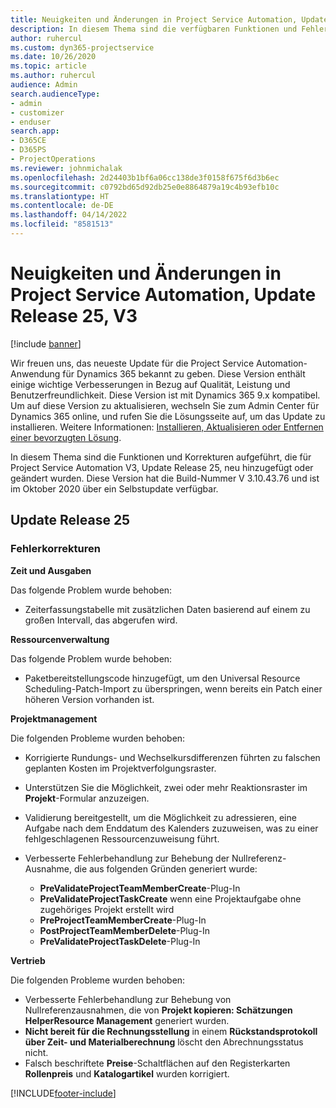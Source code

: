```yaml
---
title: Neuigkeiten und Änderungen in Project Service Automation, Update Release 25, V3
description: In diesem Thema sind die verfügbaren Funktionen und Fehlerbehebungen für Project Service Automation Update Release 25, V3 aufgeführt.
author: ruhercul
ms.custom: dyn365-projectservice
ms.date: 10/26/2020
ms.topic: article
ms.author: ruhercul
audience: Admin
search.audienceType:
- admin
- customizer
- enduser
search.app:
- D365CE
- D365PS
- ProjectOperations
ms.reviewer: johnmichalak
ms.openlocfilehash: 2d24403b1bf6a06cc138de3f0158f675f6d3b6ec
ms.sourcegitcommit: c0792bd65d92db25e0e8864879a19c4b93efb10c
ms.translationtype: HT
ms.contentlocale: de-DE
ms.lasthandoff: 04/14/2022
ms.locfileid: "8581513"
---
```

# <a name="whats-new-or-changed-in-project-service-automation-update-release-25-v3"></a>Neuigkeiten und Änderungen in Project Service Automation, Update Release 25, V3

[!include [banner](../includes/psa-now-project-operations.md)]

Wir freuen uns, das neueste Update für die Project Service Automation-Anwendung für Dynamics 365 bekannt zu geben. Diese Version enthält einige wichtige Verbesserungen in Bezug auf Qualität, Leistung und Benutzerfreundlichkeit. Diese Version ist mit Dynamics 365 9.x kompatibel. Um auf diese Version zu aktualisieren, wechseln Sie zum Admin Center für Dynamics 365 online, und rufen Sie die Lösungsseite auf, um das Update zu installieren. Weitere Informationen: [Installieren, Aktualisieren oder Entfernen einer bevorzugten Lösung](/power-platform/admin/install-remove-preferred-solution).

In diesem Thema sind die Funktionen und Korrekturen aufgeführt, die für Project Service Automation V3, Update Release 25, neu hinzugefügt oder geändert wurden. Diese Version hat die Build-Nummer V 3.10.43.76 und ist im Oktober 2020 über ein Selbstupdate verfügbar.

## <a name="update-release-25"></a>Update Release 25

### <a name="bug-fixes"></a>Fehlerkorrekturen

**Zeit und Ausgaben**

Das folgende Problem wurde behoben:

- Zeiterfassungstabelle mit zusätzlichen Daten basierend auf einem zu großen Intervall, das abgerufen wird.

**Ressourcenverwaltung**

Das folgende Problem wurde behoben:

- Paketbereitstellungscode hinzugefügt, um den Universal Resource Scheduling-Patch-Import zu überspringen, wenn bereits ein Patch einer höheren Version vorhanden ist.

**Projektmanagement**

Die folgenden Probleme wurden behoben:

- Korrigierte Rundungs- und Wechselkursdifferenzen führten zu falschen geplanten Kosten im Projektverfolgungsraster.
- Unterstützen Sie die Möglichkeit, zwei oder mehr Reaktionsraster im **Projekt**-Formular anzuzeigen.
- Validierung bereitgestellt, um die Möglichkeit zu adressieren, eine Aufgabe nach dem Enddatum des Kalenders zuzuweisen, was zu einer fehlgeschlagenen Ressourcenzuweisung führt.
- Verbesserte Fehlerbehandlung zur Behebung der Nullreferenz-Ausnahme, die aus folgenden Gründen generiert wurde:

    - **PreValidateProjectTeamMemberCreate**-Plug-In
    - **PreValidateProjectTaskCreate** wenn eine Projektaufgabe ohne zugehöriges Projekt erstellt wird
    - **PreProjectTeamMemberCreate**-Plug-In
    - **PostProjectTeamMemberDelete**-Plug-In
    - **PreValidateProjectTaskDelete**-Plug-In

**Vertrieb**

Die folgenden Probleme wurden behoben:

- Verbesserte Fehlerbehandlung zur Behebung von Nullreferenzausnahmen, die von **Projekt kopieren: Schätzungen HelperResource Management** generiert wurden.
- **Nicht bereit für die Rechnungsstellung** in einem **Rückstandsprotokoll über Zeit- und Materialberechnung** löscht den Abrechnungsstatus nicht.
- Falsch beschriftete **Preise**-Schaltflächen auf den Registerkarten **Rollenpreis** und **Katalogartikel** wurden korrigiert.


[!INCLUDE[footer-include](../includes/footer-banner.md)]
